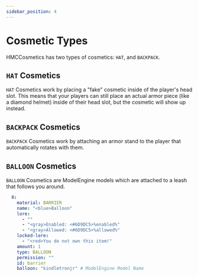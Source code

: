 ```yaml
---
sidebar_position: 4
---
```


# Cosmetic Types

HMCCosmetics has two types of cosmetics: `HAT`, and `BACKPACK`.

## `HAT` Cosmetics

`HAT` Cosmetics work by placing a "fake" cosmetic inside of the player's head slot. This means that your players can still place an actual armor piece (like a diamond helmet) inside of their head slot, but the cosmetic will show up instead. 

## `BACKPACK` Cosmetics

`BACKPACK` Cosmetics work by attaching an armor stand to the player that automatically rotates with them.

## `BALLOON` Cosmetics

`BALLOON` Cosmetics are ModelEngine models which are attached to a leash that follows you around.

```yaml
  8:
    material: BARRIER
    name: "<blue>Balloon"
    lore:
      - ""
      - "<gray>Enabled: <#6D9DC5>%enabled%"
      - "<gray>Allowed: <#6D9DC5>%allowed%"
    locked-lore:
      - "<red>You do not own this item!"
    amount: 1
    type: BALLOON
    permission: ""
    id: barrier
    balloon: "kindletronjr" # ModelEngine Model Name
```